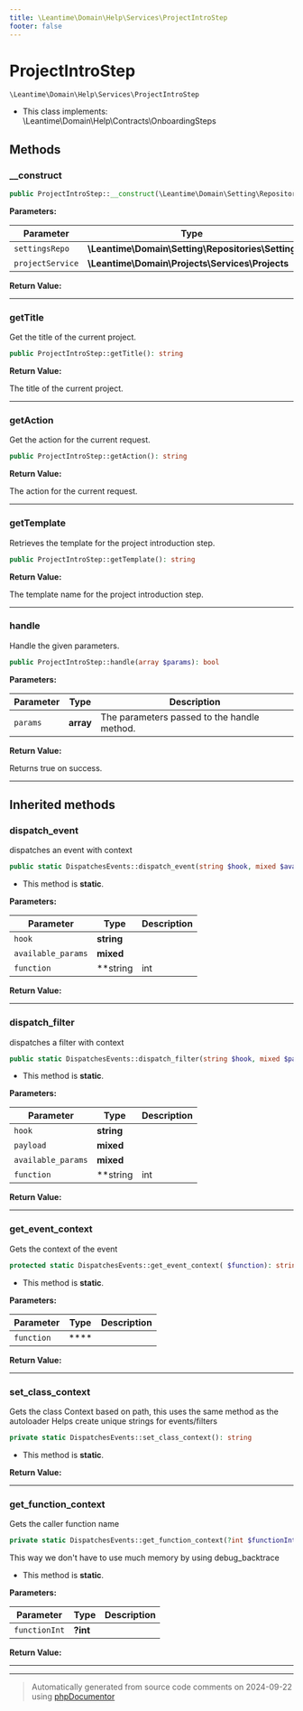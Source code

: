 ```yaml
---
title: \Leantime\Domain\Help\Services\ProjectIntroStep
footer: false
---
```


# ProjectIntroStep




`\Leantime\Domain\Help\Services\ProjectIntroStep`

* This class implements: \Leantime\Domain\Help\Contracts\OnboardingSteps



## Methods

### __construct



```php
public ProjectIntroStep::__construct(\Leantime\Domain\Setting\Repositories\Setting $settingsRepo, \Leantime\Domain\Projects\Services\Projects $projectService): mixed
```








**Parameters:**

| Parameter | Type | Description |
|-----------|------|-------------|
| `settingsRepo` | **\Leantime\Domain\Setting\Repositories\Setting** |  |
| `projectService` | **\Leantime\Domain\Projects\Services\Projects** |  |


**Return Value:**





---
### getTitle

Get the title of the current project.

```php
public ProjectIntroStep::getTitle(): string
```









**Return Value:**

The title of the current project.



---
### getAction

Get the action for the current request.

```php
public ProjectIntroStep::getAction(): string
```









**Return Value:**

The action for the current request.



---
### getTemplate

Retrieves the template for the project introduction step.

```php
public ProjectIntroStep::getTemplate(): string
```









**Return Value:**

The template name for the project introduction step.



---
### handle

Handle the given parameters.

```php
public ProjectIntroStep::handle(array $params): bool
```








**Parameters:**

| Parameter | Type | Description |
|-----------|------|-------------|
| `params` | **array** | The parameters passed to the handle method. |


**Return Value:**

Returns true on success.



---


## Inherited methods

### dispatch_event

dispatches an event with context

```php
public static DispatchesEvents::dispatch_event(string $hook, mixed $available_params = [], string|int|null $function = null): void
```



* This method is **static**.




**Parameters:**

| Parameter | Type | Description |
|-----------|------|-------------|
| `hook` | **string** |  |
| `available_params` | **mixed** |  |
| `function` | **string|int|null** |  |


**Return Value:**





---
### dispatch_filter

dispatches a filter with context

```php
public static DispatchesEvents::dispatch_filter(string $hook, mixed $payload, mixed $available_params = [], string|int|null $function = null): mixed
```



* This method is **static**.




**Parameters:**

| Parameter | Type | Description |
|-----------|------|-------------|
| `hook` | **string** |  |
| `payload` | **mixed** |  |
| `available_params` | **mixed** |  |
| `function` | **string|int|null** |  |


**Return Value:**





---
### get_event_context

Gets the context of the event

```php
protected static DispatchesEvents::get_event_context( $function): string
```



* This method is **static**.




**Parameters:**

| Parameter | Type | Description |
|-----------|------|-------------|
| `function` | **** |  |


**Return Value:**





---
### set_class_context

Gets the class Context based on path, this uses the same method as the autoloader
Helps create unique strings for events/filters

```php
private static DispatchesEvents::set_class_context(): string
```



* This method is **static**.





**Return Value:**





---
### get_function_context

Gets the caller function name

```php
private static DispatchesEvents::get_function_context(?int $functionInt = null): string
```

This way we don't have to use much memory by using debug_backtrace

* This method is **static**.




**Parameters:**

| Parameter | Type | Description |
|-----------|------|-------------|
| `functionInt` | **?int** |  |


**Return Value:**





---


---
> Automatically generated from source code comments on 2024-09-22 using [phpDocumentor](http://www.phpdoc.org/)
